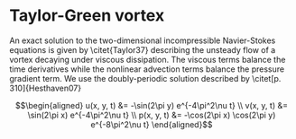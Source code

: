 # Taylor-Green vortex
An exact solution to the two-dimensional incompressible Navier-Stokes equations is given by \citet{Taylor37} describing
the unsteady flow of a vortex decaying under viscous dissipation. The viscous terms balance the time derivatives while
the nonlinear advection terms balance the pressure gradient term. We use the doubly-periodic solution described by
\citet[p. 310]{Hesthaven07}

```math
\begin{aligned}
  u(x, y, t) &= -\sin(2\pi y) e^{-4\pi^2\nu t} \\
  v(x, y, t) &=  \sin(2\pi x) e^{-4\pi^2\nu t} \\
  p(x, y, t) &= -\cos(2\pi x) \cos(2\pi y) e^{-8\pi^2\nu t}
\end{aligned}
```
